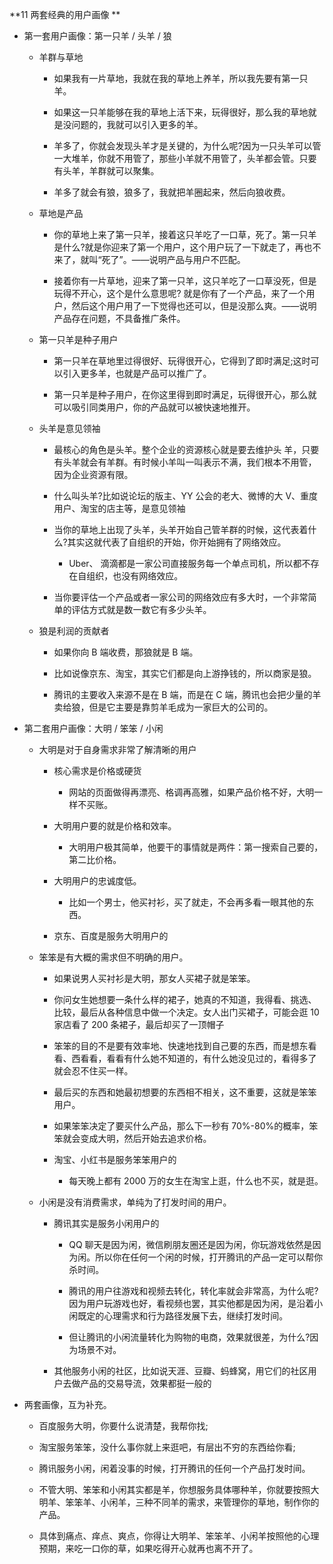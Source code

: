 **11 两套经典的用户画像 **

- 第一套用户画像：第一只羊 / 头羊 / 狼

  - 羊群与草地

    - 如果我有一片草地，我就在我的草地上养羊，所以我先要有第一只羊。

    - 如果这一只羊能够在我的草地上活下来，玩得很好，那么我的草地就是没问题的，我就可以引入更多的羊。

    - 羊多了，你就会发现头羊才是关键的，为什么呢?因为一只头羊可以管一大堆羊，你就不用管了，那些小羊就不用管了，头羊都会管。只要有头羊，羊群就可以聚集。

    - 羊多了就会有狼，狼多了，我就把羊圈起来，然后向狼收费。

  - 草地是产品

    - 你的草地上来了第一只羊，接着这只羊吃了一口草，死了。第一只羊是什么?就是你迎来了第一个用户，这个用户玩了一下就走了，再也不来了，就叫“死了”。——说明产品与用户不匹配。

    - 接着你有一片草地，迎来了第一只羊，这只羊吃了一口草没死，但是玩得不开心，这个是什么意思呢? 就是你有了一个产品，来了一个用户，然后这个用户用了一下觉得也还可以，但是没那么爽。——说明产品存在问题，不具备推广条件。

  - 第一只羊是种子用户

    - 第一只羊在草地里过得很好、玩得很开心，它得到了即时满足;这时可以引入更多羊，也就是产品可以推广了。

    - 第一只羊是种子用户，在你这里得到即时满足，玩得很开心，那么就可以吸引同类用户，你的产品就可以被快速地推开。

  - 头羊是意见领袖

    - 最核心的角色是头羊。整个企业的资源核心就是要去维护头 羊，只要有头羊就会有羊群。有时候小羊叫一叫表示不满，我们根本不用管，因为企业资源有限。

    - 什么叫头羊?比如说论坛的版主、YY 公会的老大、微博的大 V、重度用户、淘宝的店主等，是意见领袖

    - 当你的草地上出现了头羊，头羊开始自己管羊群的时候，这代表着什么?其实这就代表了自组织的开始，你开始拥有了网络效应。

      - Uber、 滴滴都是一家公司直接服务每一个单点司机，所以都不存在自组织，也没有网络效应。

    - 当你要评估一个产品或者一家公司的网络效应有多大时，一个非常简单的评估方式就是数一数它有多少头羊。

  - 狼是利润的贡献者

    - 如果你向 B 端收费，那狼就是 B 端。

    - 比如说像京东、淘宝，其实它们都是向上游挣钱的，所以商家是狼。

    - 腾讯的主要收入来源不是在 B 端，而是在 C 端，腾讯也会把少量的羊卖给狼，但是它主要是靠剪羊毛成为一家巨大的公司的。

- 第二套用户画像：大明 / 笨笨 / 小闲

  - 大明是对于自身需求非常了解清晰的用户

    - 核心需求是价格或硬货

      - 网站的页面做得再漂亮、格调再高雅，如果产品价格不好，大明一样不买账。

    - 大明用户要的就是价格和效率。

      - 大明用户极其简单，他要干的事情就是两件：第一搜索自己要的，第二比价格。

    - 大明用户的忠诚度低。

      - 比如一个男士，他买衬衫，买了就走，不会再多看一眼其他的东西。

    - 京东、百度是服务大明用户的

  - 笨笨是有大概的需求但不明确的用户。

    - 如果说男人买衬衫是大明，那女人买裙子就是笨笨。

    - 你问女生她想要一条什么样的裙子，她真的不知道，我得看、挑选、比较，最后从各种信息中做一个决定。女人出门买裙子，可能会逛 10 家店看了 200 条裙子，最后却买了一顶帽子

    - 笨笨的目的不是要有效率地、快速地找到自己要的东西，而是想东看看、西看看，看看有什么她不知道的，有什么她没见过的，看得多了就会忍不住买一样。

    - 最后买的东西和她最初想要的东西相不相关，这不重要，这就是笨笨用户。

    - 如果笨笨决定了要买什么产品，那么下一秒有 70%-80%的概率，笨笨就会变成大明，然后开始去追求价格。

    - 淘宝、小红书是服务笨笨用户的
      - 每天晚上都有 2000 万的女生在淘宝上逛，什么也不买，就是逛。

  - 小闲是没有消费需求，单纯为了打发时间的用户。

    - 腾讯其实是服务小闲用户的

      - QQ 聊天是因为闲，微信刷朋友圈还是因为闲，你玩游戏依然是因为闲。所以你在任何一个闲的时候，打开腾讯的产品一定可以帮你杀时间。

      - 腾讯的用户往游戏和视频去转化，转化率就会非常高，为什么呢?因为用户玩游戏也好，看视频也罢，其实他都是因为闲，是沿着小闲既定的心理需求和行为路径发展下去，继续打发时间。

      - 但让腾讯的小闲流量转化为购物的电商，效果就很差，为什么?因为场景不对。

    - 其他服务小闲的社区，比如说天涯、豆瓣、蚂蜂窝，用它们的社区用户去做产品的交易导流，效果都挺一般的

- 两套画像，互为补充。

  - 百度服务大明，你要什么说清楚，我帮你找;

  - 淘宝服务笨笨，没什么事你就上来逛吧，有层出不穷的东西给你看;

  - 腾讯服务小闲，闲着没事的时候，打开腾讯的任何一个产品打发时间。

  - 不管大明、笨笨和小闲其实都是羊，你想服务具体哪种羊，你就要按照大明羊、笨笨羊、小闲羊，三种不同羊的需求，来管理你的草地，制作你的产品。

  - 具体到痛点、痒点、爽点，你得让大明羊、笨笨羊、小闲羊按照他的心理预期，来吃一口你的草，如果吃得开心就再也离不开了。
